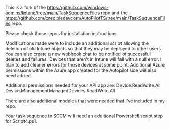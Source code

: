 This is a fork of the https://github.com/windows-admins/Intune/tree/main/TaskSequenceFiles repo and the https://github.com/credibledevcom/AutoPilotTS/tree/main/TaskSequenceFiles repo.

Please check those repos for installation instructions.

Modifications made were to include an additional script allowing the deletion of old Intune objects so that they may be deployed to other users. You can also create a new webhook chat to be notified of successful deletes and failures. Devices that aren't in Intune will fail with a null error. I plan to add cleaner errors for those devices at some point. Additional Azure permissions within the Azure app created for the Autopilot side will also need added.

Additional permissions needed for your API app are:
Device.ReadWrite.All
Device.ManagementManagedDevices.ReadWrite.All

There are also additional modules that were needed that I've included in my repo.

Your task sequence in SCCM will need an additional Powershell script step for Script4.ps1.
